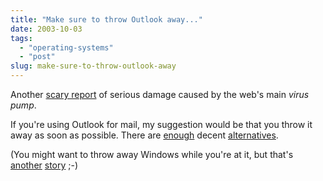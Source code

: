 ```yaml
---
title: "Make sure to throw Outlook away..."
date: 2003-10-03
tags: 
  - "operating-systems"
  - "post"
slug: make-sure-to-throw-outlook-away
---
```


Another [scary report](http://simon.incutio.com/archive/2003/10/03/outlookNotSoGood) of serious damage caused by the web's main _virus pump_.

If you're using Outlook for mail, my suggestion would be that you throw it away as soon as possible. There are [enough](http://www.eudora.com/) decent [alternatives](http://www.mozilla.org/projects/thunderbird/).

(You might want to throw away Windows while you're at it, but that's [another](http://www.apple.com/macosx/) [story](http://www.linux.org/) ;-)
